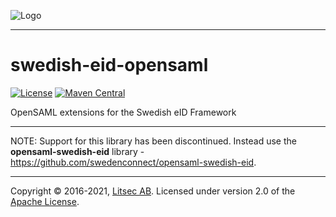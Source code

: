 ![Logo](https://github.com/litsec/eidas-opensaml/blob/master/docs/img/litsec-small.png)

------

# swedish-eid-opensaml

[![License](https://img.shields.io/badge/License-Apache%202.0-blue.svg)](https://opensource.org/licenses/Apache-2.0) [![Maven Central](https://maven-badges.herokuapp.com/maven-central/se.litsec.opensaml.sweid/swedish-eid-opensaml4/badge.svg)](https://maven-badges.herokuapp.com/maven-central/se.litsec.opensaml.sweid/swedish-eid-opensaml4)

OpenSAML extensions for the Swedish eID Framework

---

NOTE: Support for this library has been discontinued. Instead use the **opensaml-swedish-eid** library - https://github.com/swedenconnect/opensaml-swedish-eid.

------

Copyright &copy; 2016-2021, [Litsec AB](http://www.litsec.se). Licensed under version 2.0 of the [Apache License](http://www.apache.org/licenses/LICENSE-2.0).



